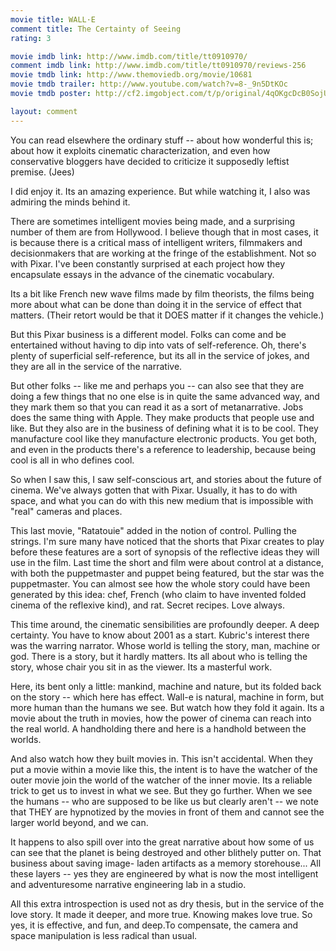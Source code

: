 ```yaml
---
movie title: WALL·E
comment title: The Certainty of Seeing
rating: 3

movie imdb link: http://www.imdb.com/title/tt0910970/
comment imdb link: http://www.imdb.com/title/tt0910970/reviews-256
movie tmdb link: http://www.themoviedb.org/movie/10681
movie tmdb trailer: http://www.youtube.com/watch?v=8-_9n5DtKOc
movie tmdb poster: http://cf2.imgobject.com/t/p/original/4qOKgcDcB0SojUIg2syzor1FeL7.jpg

layout: comment
---
```


You can read elsewhere the ordinary stuff -- about how wonderful this is; about how it exploits cinematic characterization, and even how conservative bloggers have decided to criticize it supposedly leftist premise. (Jees)

I did enjoy it. Its an amazing experience. But while watching it, I also was admiring the minds behind it. 

There are sometimes intelligent movies being made, and a surprising number of them are from Hollywood. I believe though that in most cases, it is because there is a critical mass of intelligent writers, filmmakers and decisionmakers that are working at the fringe of the establishment. Not so with Pixar. I've been constantly surprised at each project how they encapsulate essays in the advance of the cinematic vocabulary.

Its a bit like French new wave films made by film theorists, the films being more about what can be done than doing it in the service of effect that matters. (Their retort would be that it DOES matter if it changes the vehicle.)

But this Pixar business is a different model. Folks can come and be entertained without having to dip into vats of self-reference. Oh, there's plenty of superficial self-reference, but its all in the service of jokes, and they are all in the service of the narrative.

But other folks -- like me and perhaps you -- can also see that they are doing a few things that no one else is in quite the same advanced way, and they mark them so that you can read it as a sort of metanarrative. Jobs does the same thing with Apple. They make products that people use and like. But they also are in the business of defining what it is to be cool. They manufacture cool like they manufacture electronic products. You get both, and even in the products there's a reference to leadership, because being cool is all in who defines cool.

So when I saw this, I saw self-conscious art, and stories about the future of cinema. We've always gotten that with Pixar. Usually, it has to do with space, and what you can do with this new medium that is impossible with "real" cameras and places.

This last movie, "Ratatouie" added in the notion of control. Pulling the strings. I'm sure many have noticed that the shorts that Pixar creates to play before these features are a sort of synopsis of the reflective ideas they will use in the film. Last time the short and film were about control at a distance, with both the puppetmaster and puppet being featured, but the star was the puppetmaster. You can almost see how the whole story could have been generated by this idea: chef, French (who claim to have invented folded cinema of the reflexive kind), and rat. Secret recipes. Love always.

This time around, the cinematic sensibilities are profoundly deeper. A deep certainty. You have to know about 2001 as a start. Kubric's interest there was the warring narrator. Whose world is telling the story, man, machine or god. There is a story, but it hardly matters. Its all about who is telling the story, whose chair you sit in as the viewer. Its a masterful work.

Here, its bent only a little: mankind, machine and nature, but its folded back on the story -- which here has effect. Wall-e is natural, machine in form, but more human than the humans we see. But watch how they fold it again. Its a movie about the truth in movies, how the power of cinema can reach into the real world. A handholding there and here is a handhold between the worlds. 

And also watch how they built movies in. This isn't accidental. When they put a movie within a movie like this, the intent is to have the watcher of the outer movie join the world of the watcher of the inner movie. Its a reliable trick to get us to invest in what we see. But they go further. When we see the humans -- who are supposed to be like us but clearly aren't -- we note that THEY are hypnotized by the movies in front of them and cannot see the larger world beyond, and we can.

It happens to also spill over into the great narrative about how some of us can see that the planet is being destroyed and other blithely putter on. That business about saving image- laden artifacts as a memory storehouse... All these layers -- yes they are engineered by what is now the most intelligent and adventuresome narrative engineering lab in a studio.

All this extra introspection is used not as dry thesis, but in the service of the love story. It made it deeper, and more true. Knowing makes love true. So yes, it is effective, and fun, and deep.To compensate, the camera and space manipulation is less radical than usual.